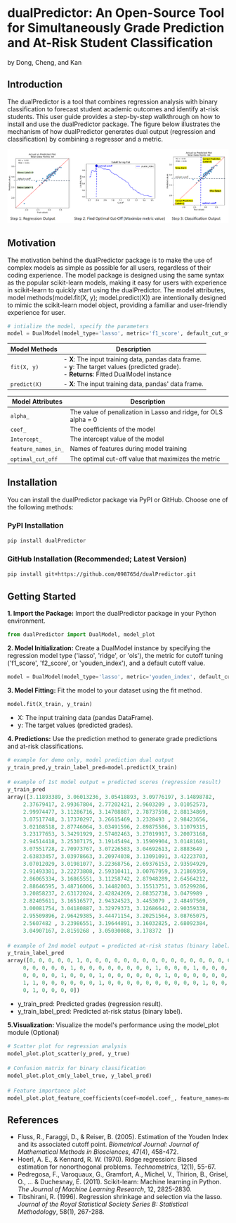 # dualPredictor: An Open-Source Tool for Simultaneously Grade Prediction and At-Risk Student Classification

by Dong, Cheng, and Kan

## Introduction

The dualPredictor is a tool that combines regression analysis with binary classification to forecast student academic outcomes and identify at-risk students. This user guide provides a step-by-step walkthrough on how to install and use the dualPredictor package. The figure below illustrates the mechanism of how dualPredictor generates dual output (regression and classification) by combining a regressor and a metric.

![](https://github.com/098765d/dualPredictor/raw/b4cd8dd4b2bd5098b52734bae4a5d0814ee1a4ca/figs/how_dual_works.png)

## Motivation
The motivation behind the dualPredictor package is to make the use of complex models as simple as possible for all users, regardless of their coding experience. The model package is designed using the same syntax as the popular scikit-learn models, making it easy for users with experience in scikit-learn to quickly start using the dualPredictor. The model attributes, model methods(model.fit(X, y); model.predict(X)) are intentionally designed to mimic the scikit-learn model object, providing a familiar and user-friendly experience for user.
```python
# intialize the model, specify the parameters
model = DualModel(model_type='lasso', metric='f1_score', default_cut_off=2.5)
```

| Model Methods | Description |
|--------------|-------------|
| `fit(X, y)`  | - **X**: The input training data, pandas data frame. <br> - **y**: The target values (predicted grade). <br> - **Returns**: Fitted DualModel instance |
| `predict(X)` | - **X**: The input training data, pandas' data frame. |

| Model Attributes   | Description                                                   |
|--------------------|---------------------------------------------------------------|
| `alpha_`           | The value of penalization in Lasso and ridge, for OLS alpha = 0 |
| `coef_`            | The coefficients of the model                                  |
| `Intercept_`       | The intercept value of the model                               |
| `feature_names_in_`| Names of features during model training                        |
| `optimal_cut_off`  | The optimal cut-off value that maximizes the metric            |

## Installation

You can install the dualPredictor package via PyPI or GitHub. Choose one of the following methods:

### PyPI Installation

```bash
pip install dualPredictor
```
### GitHub Installation (Recommended; Latest Version)
```bash
pip install git+https://github.com/098765d/dualPredictor.git
```

## Getting Started
**1. Import the Package:** Import the dualPredictor package in your Python environment.
```python
from dualPredictor import DualModel, model_plot
```
**2. Model Initialization:** 
Create a DualModel instance by specifying the regression model type ('lasso', 'ridge', or 'ols'), the metric for cutoff tuning ('f1_score', 'f2_score', or 'youden_index'), and a default cutoff value.
```python
model = DualModel(model_type='lasso', metric='youden_index', default_cut_off=2.5)
```
**3. Model Fitting:** Fit the model to your dataset using the fit method.
```python
model.fit(X_train, y_train)
```
- X: The input training data (pandas DataFrame).
- y: The target values (predicted grades).

**4. Predictions:** Use the prediction method to generate grade predictions and at-risk classifications.
  ```python
# example for demo only, model prediction dual output
y_train_pred,y_train_label_pred=model.predict(X_train)

# example of 1st model output = predicted scores (regression result)
y_train_pred
array([3.11893389, 3.06013236, 3.05418893, 3.09776197, 3.14898782,
       2.37679417, 2.99367804, 2.77202421, 2.9603209 , 3.01052573,
       2.99974477, 3.11286716, 3.14708887, 2.78737598, 2.88134869,
       3.07517748, 3.17370297, 3.26615469, 3.2328493 , 2.98423656,
       3.02108518, 2.87746064, 3.03491596, 2.89875586, 3.11079315,
       3.23177653, 3.34291929, 2.57402463, 3.27019917, 3.20073168,
       2.94514418, 3.25307175, 3.19145494, 3.15909904, 3.01481681,
       3.07551728, 2.70973767, 3.07226583, 3.04692613, 2.8883649 ,
       2.63833457, 3.03978663, 3.20974038, 3.13091091, 3.42223703,
       3.07012029, 3.01981077, 3.22368756, 2.69376153, 2.93594929,
       2.91493381, 3.22273808, 2.59310411, 3.00767959, 3.21869359,
       2.86065334, 3.16865551, 3.11258742, 2.87948289, 2.64564212,
       2.88646595, 3.48716006, 3.14482003, 3.15513751, 3.05299286,
       3.20858237, 2.63172024, 2.42824269, 2.88352738, 3.0479989 ,
       2.82405611, 3.16516577, 2.94324523, 3.4453079 , 2.48497569,
       3.00081754, 3.04180887, 3.32979373, 3.12686642, 2.90359338,
       2.95509896, 2.96429385, 3.44471154, 3.20251564, 3.08765075,
       2.5607482 , 3.23986551, 3.19644891, 3.16032825, 2.68092384,
       3.04907167, 2.8159268 , 3.05030088, 3.178372  ])

# example of 2nd model output = predicted at-risk status (binary label)
y_train_label_pred
array([0, 0, 0, 0, 0, 1, 0, 0, 0, 0, 0, 0, 0, 0, 0, 0, 0, 0, 0, 0, 0, 0,
       0, 0, 0, 0, 0, 1, 0, 0, 0, 0, 0, 0, 0, 0, 1, 0, 0, 0, 1, 0, 0, 0,
       0, 0, 0, 0, 1, 0, 0, 0, 1, 0, 0, 0, 0, 0, 0, 1, 0, 0, 0, 0, 0, 0,
       1, 1, 0, 0, 0, 0, 0, 0, 1, 0, 0, 0, 0, 0, 0, 0, 0, 0, 0, 1, 0, 0,
       0, 1, 0, 0, 0, 0])
```
- y_train_pred: Predicted grades (regression result).
- y_train_label_pred: Predicted at-risk status (binary label).

**5.Visualization:** Visualize the model's performance using the model_plot module (Optional)
```python
# Scatter plot for regression analysis
model_plot.plot_scatter(y_pred, y_true)

# Confusion matrix for binary classification
model_plot.plot_cm(y_label_true, y_label_pred)

# Feature importance plot
model_plot.plot_feature_coefficients(coef=model.coef_, feature_names=model.feature_names_in_)
```

## References

- Fluss, R., Faraggi, D., & Reiser, B. (2005). Estimation of the Youden Index and its associated cutoff point. _Biometrical Journal: Journal of Mathematical Methods in Biosciences_, 47(4), 458-472.
- Hoerl, A. E., & Kennard, R. W. (1970). Ridge regression: Biased estimation for nonorthogonal problems. _Technometrics_, 12(1), 55-67.
- Pedregosa, F., Varoquaux, G., Gramfort, A., Michel, V., Thirion, B., Grisel, O., ... & Duchesnay, É. (2011). Scikit-learn: Machine learning in Python. _The Journal of Machine Learning Research_, 12, 2825-2830.
- Tibshirani, R. (1996). Regression shrinkage and selection via the lasso. _Journal of the Royal Statistical Society Series B: Statistical Methodology_, 58(1), 267-288.
